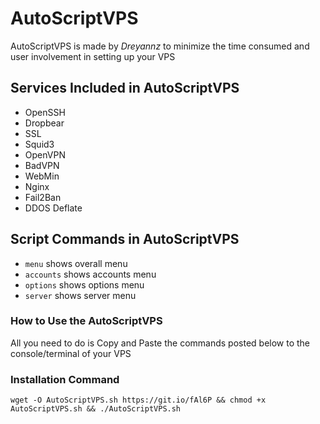 # AutoScriptVPS

AutoScriptVPS is made by _Dreyannz_ to minimize the time consumed and user involvement in setting up your VPS

## Services Included in AutoScriptVPS

* OpenSSH
* Dropbear
* SSL
* Squid3
* OpenVPN
* BadVPN
* WebMin
* Nginx
* Fail2Ban
* DDOS Deflate

## Script Commands in AutoScriptVPS

* `menu`  shows overall menu
* `accounts`  shows accounts menu
* `options` shows options menu
* `server` shows server menu

### How to Use the AutoScriptVPS

All you need to do is Copy and Paste the commands posted below to the console/terminal of your VPS

### Installation Command

```
wget -O AutoScriptVPS.sh https://git.io/fAl6P && chmod +x AutoScriptVPS.sh && ./AutoScriptVPS.sh
```


